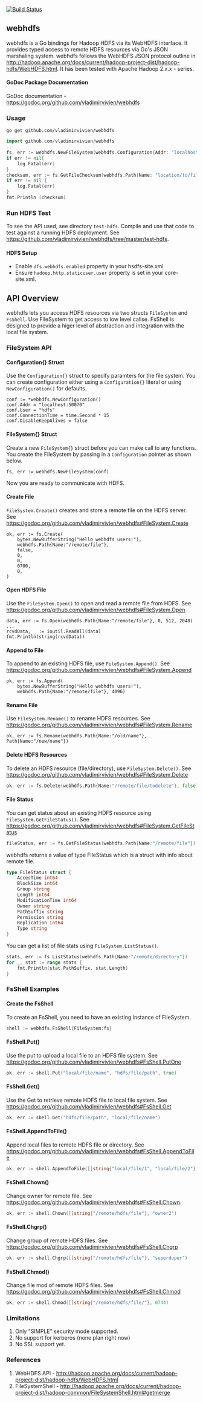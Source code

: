 [![Build Status](https://drone.io/github.com/vladimirvivien/webhdfs/status.png)](https://drone.io/github.com/vladimirvivien/webhdfs/latest)

## webhdfs 
webhdfs is a Go bindings for Hadoop HDFS via its WebHDFS interface.  It provides typed access to remote HDFS resources via Go's JSON marshaling system.  webhdfs follows the WebHDFS JSON protocol outline in  http://hadoop.apache.org/docs/current/hadoop-project-dist/hadoop-hdfs/WebHDFS.html.  It has been tested with Apache Hadoop 2.x.x - series.

#### GoDoc Package Documentation
GoDoc documentation - https://godoc.org/github.com/vladimirvivien/webhdfs

### Usage
```
go get github.com/vladimirvivien/webhdfs
```
```go
import github.com/vladimirvivien/webhdfs
...
fs, err := webhdfs.NewFileSystem(webhdfs.Configuration{Addr: "localhost:50070", User: "hdfs"})
if err != nil{
	log.Fatal(err)
}
checksum, err := fs.GetFileChecksum(webhdfs.Path{Name: "location/to/file"})
if err != nil {
	log.Fatal(err)
}
fmt.Println (checksum)
```

### Run HDFS Test
To see the API used, see directory `test-hdfs`. Compile and use that code to test against a running  HDFS deployment.  See https://github.com/vladimirvivien/webhdfs/tree/master/test-hdfs.

#### HDFS Setup
* Enable `dfs.webhdfs.enabled` property in your hsdfs-site.xml 
* Ensure `hadoop.http.staticuser.user` property is set in your core-site.xml.


## API Overview
webhdfs lets you access HDFS resources via two structs `FileSystem` and `FsShell`.  Use FileSystem to get access to low level callse.  FsShell is designed to provide a higer level of abstraction and integration with the local file system.

### FileSystem API 
#### Configuration{} Struct
Use the `Configuration{}` struct to specify paramters for the file system.  You can create configuration either using a `Configuration{}` literal or using `NewConfiguration()` for defaults. 

```
conf := *webhdfs.NewConfiguration()
conf.Addr = "localhost:50070"
conf.User = "hdfs"
conf.ConnectionTime = time.Second * 15
conf.DisableKeepAlives = false 
```

#### FileSystem{} Struct
Create a new `FileSystem{}` struct before you can make call to any functions.  You create the FileSystem by passing in a `Configuration` pointer as shown below. 
```
fs, err := webhdfs.NewFileSystem(conf)
```
Now you are ready to communicate with HDFS.

#### Create File
`FileSystem.Create()` creates and store a remote file on the HDFS server.
See https://godoc.org/github.com/vladimirvivien/webhdfs#FileSystem.Create
```
ok, err := fs.Create(
    bytes.NewBufferString("Hello webhdfs users!"),
	webhdfs.Path{Name:"/remote/file"},
	false,
	0,
	0,
	0700,
	0,
)
```

#### Open HDFS File
Use the `FileSystem.Open()` to open and read a remote file from HDFS.  See https://godoc.org/github.com/vladimirvivien/webhdfs#FileSystem.Open
```
data, err := fs.Open(webhdfs.Path{Name:"/remote/file"}, 0, 512, 2048)
...
rcvdData, _ := ioutil.ReadAll(data)
fmt.Println(string(rcvdData))

```

#### Append to File
To append to an existing HDFS file, use `FileSystem.Append()`.  See https://godoc.org/github.com/vladimirvivien/webhdfs#FileSystem.Append
```
ok, err := fs.Append(
    bytes.NewBufferString("Hello webhdfs users!"),
    webhdfs.Path{Name:"/remote/file"}, 4096)
```

#### Rename File
Use `FileSystem.Rename()` to rename HDFS resources. See https://godoc.org/github.com/vladimirvivien/webhdfs#FileSystem.Rename
```
ok, err := fs.Rename(webhdfs.Path{Name:"/old/name"}, Path{Name:"/new/name"})
```

#### Delete HDFS Resources
To delete an HDFS resource (file/directory), use `FileSystem.Delete()`.  See https://godoc.org/github.com/vladimirvivien/webhdfs#FileSystem.Delete
```go
ok, err := fs.Delete(webhdfs.Path{Name:"/remote/file/todelete"}, false)
```

#### File Status
You can get status about an existing HDFS resource using `FileSystem.GetFileStatus()`. See https://godoc.org/github.com/vladimirvivien/webhdfs#FileSystem.GetFileStatus

```go
fileStatus, err := fs.GetFileStatus(webhdfs.Path{Name:"/remote/file"})
```
webhdfs returns a value of type FileStatus which is a struct with info about remote file.
```go
type FileStatus struct {
	AccesTime int64
    BlockSize int64
    Group string
    Length int64
    ModificationTime int64
    Owner string
    PathSuffix string
    Permission string
    Replication int64
    Type string
}
```
You can get a list of file stats using `FileSystem.ListStatus()`.
```go
stats, err := fs.ListStatus(webhdfs.Path{Name:"/remote/directory"})
for _, stat := range stats {
    fmt.Println(stat.PathSuffix, stat.Length)
}
```
### FsShell Examples
#### Create the FsShell
To create an FsShell, you need to have an existing instance of FileSystem.
```go
shell := webhdfs.FsShell{FileSystem:fs}
```
#### FsShell.Put()
Use the put to upload a local file to an HDFS file system. See https://godoc.org/github.com/vladimirvivien/webhdfs#FsShell.PutOne
```go
ok, err := shell.Put("local/file/name", "hdfs/file/path", true)
```
#### FsShell.Get()
Use the Get to retrieve remote HDFS file to local file system. See https://godoc.org/github.com/vladimirvivien/webhdfs#FsShell.Get
```go
ok, err := shell.Get("hdfs/file/path", "local/file/name")
```

#### FsShell.AppendToFile()
Append local files to remote HDFS file or directory. See https://godoc.org/github.com/vladimirvivien/webhdfs#FsShell.AppendToFile
```go
ok, err := shell.AppendToFile([]string{"local/file/1", "local/file/2"}, "remote/hdfs/path")
```

#### FsShell.Chown()
Change owner for remote file.  See https://godoc.org/github.com/vladimirvivien/webhdfs#FsShell.Chown.
```go
ok, err := shell.Chown([]string{"/remote/hdfs/file"}, "owner2")
```

#### FsShell.Chgrp()
Change group of remote HDFS files.  See https://godoc.org/github.com/vladimirvivien/webhdfs#FsShell.Chgrp
```go
ok, err := shell.Chgrp([]string{"/remote/hdfs/file"}, "superduper")
```

#### FsShell.Chmod()
Change file mod of remote HDFS files.  See https://godoc.org/github.com/vladimirvivien/webhdfs#FsShell.Chmod
```go
ok, err := shell.Chmod([]string{"/remote/hdfs/file/"}, 0744)
```

### Limitations
1. Only "SIMPLE" security mode supported.
2. No support for kerberos (none plan right now)
3. No SSL support yet.

### References
1. WebHDFS API - http://hadoop.apache.org/docs/current/hadoop-project-dist/hadoop-hdfs/WebHDFS.html
2. FileSystemShell - http://hadoop.apache.org/docs/current/hadoop-project-dist/hadoop-common/FileSystemShell.html#getmerge
